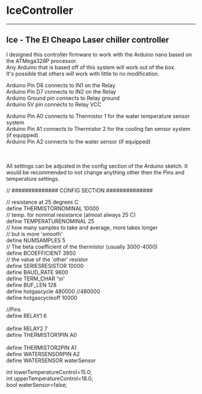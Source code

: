 # IceController
  -------------
Ice - The El Cheapo Laser chiller controller
 -------------------------------------------
 
I designed this controller firmware to work with the Arduino nano based on the ATMega328P processor. <br>
Any Arduino that is based off of this system will work out of the box.  <br>
It's possible that others will work with little to no modification.  <br>




Arduino Pin D6 connects to IN1 on the Relay <br>
Arduino Pin D7 connects to IN2 on the Relay <br>
Arduino Ground pin connects to Relay ground  <br>
Arduino 5V pin connects to Relay VCC  <br>


Arduino Pin A0 connects to Thermistor 1 for the water temperature sensor system <br>
Arduino Pin A1 connects to Thermistor 2 for the cooling fan sensor system  (if equipped) <br>
Arduino Pin A2 connects to the water sensor (if equipped) <br><br><br>


All settings can be adjusted in the config section of the Arduino sketch. It would be recommended to not change anything other then the Pins and temperature settings. <br>

// ############## CONFIG SECTION ##############<br>

// resistance at 25 degrees C<br>
define THERMISTORNOMINAL 10000     <br>
// temp. for nominal resistance (almost always 25 C)<br>
define TEMPERATURENOMINAL 25   <br>
// how many samples to take and average, more takes longer<br>
// but is more 'smooth'<br>
define NUMSAMPLES 5<br>
// The beta coefficient of the thermistor (usually 3000-4000)<br>
define BCOEFFICIENT 3950<br>
// the value of the 'other' resistor<br>
define SERIESRESISTOR 10000   <br>
define BAUD_RATE 9600<br>
define TERM_CHAR '\n'<br>
define BUF_LEN   128<br>
define hotgascycle 480000 //480000<br>
define hotgascycleoff 10000<br>

//Pins<br>
define RELAY1  6  <br>                     
define RELAY2  7<br>
define THERMISTOR1PIN A0 <br>       
define THERMISTOR2PIN A1<br>
define WATERSENSORPIN A2<br>
define WATERSENSOR waterSensor<br>

int lowerTemperatureControl=15.0;<br>
int upperTemperatureControl=18.0;<br>
bool waterSensor=false;<br>
